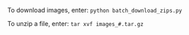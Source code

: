 To download images, enter: 
``` python batch_download_zips.py ```

To unzip a file, enter:
``` tar xvf images_#.tar.gz ```

